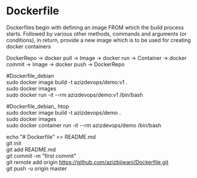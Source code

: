 # Dockerfile
Dockerfiles begin with defining an image FROM which the build process starts. Followed by various other methods, commands and arguments (or conditions), in return, provide a new image which is to be used for creating docker containers
  
  DockerRepo -> docker pull -> Image -> docker run -> Container -> docker commit -> Image -> docker push -> DockerRepo  
    
#Dockerfile_debian  
sudo docker image build -t azizdevops/demo:v1 .  
sudo docker images  
sudo docker run -it --rm azizdevops/demo:v1 /bin/bash  
  
#Dockerfile_debian_ htop  
sudo docker image build -t azizdevops/demo .    
sudo docker images  
sudo docker container run -it --rm azizdevops/demo /bin/bash  


echo "# Dockerfile" >> README.md  
git init  
git add README.md  
git commit -m "first commit"  
git remote add origin https://github.com/azizbjiwani/Dockerfile.git   
git push -u origin master  
